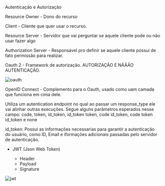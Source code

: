 Autenticação e Autorização

Resource Owner - Dono do recurso

Client - Cliente que quer usar o recurso.

Resource Server - Servidor que vai perguntar se aquele cliente pode ou não usar fazer algo

Authorization Server - Responsável pro definir se aquele cliente possui de fato permissão para realizar.

Oauth 2 - Framework de autorização.
AUTORIZAÇÃO E NÃÃÃO AUTENTICAÇÃO.

![oauth](images/oauth.png)

OpenID Connect - Complemento para o Oauth, usado como uam camada que funciona em cima dele.

Utiliza um autentication endpoint no qual ao passar um response_type ele vai alinhar outras execuções. Segue alguns parâmetros esperados nesse campo:
code, token, id_token, id_token token, code id_token, code token id_token e none

id_token: Possui as informações necessarias para garantir a autenticação do usuário, como ID, Email e iformações adicionais passadas pelo servidor de autenticação.
- JWT (Json Web Token)

    - Header
    - Payload
    - Signature

![jwt](images/jwt.png)


